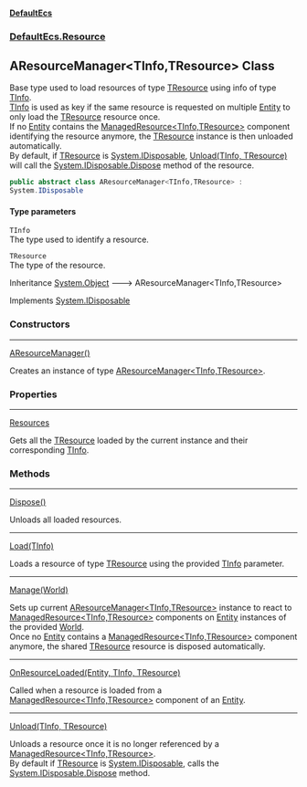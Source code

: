 #### [DefaultEcs](index.md 'index')
### [DefaultEcs.Resource](index.md#DefaultEcs_Resource 'DefaultEcs.Resource')
## AResourceManager&lt;TInfo,TResource&gt; Class
Base type used to load resources of type [TResource](AResourceManager_TInfo_TResource_.md#DefaultEcs_Resource_AResourceManager_TInfo_TResource__TResource 'DefaultEcs.Resource.AResourceManager&lt;TInfo,TResource&gt;.TResource') using info of type [TInfo](AResourceManager_TInfo_TResource_.md#DefaultEcs_Resource_AResourceManager_TInfo_TResource__TInfo 'DefaultEcs.Resource.AResourceManager&lt;TInfo,TResource&gt;.TInfo').  
[TInfo](AResourceManager_TInfo_TResource_.md#DefaultEcs_Resource_AResourceManager_TInfo_TResource__TInfo 'DefaultEcs.Resource.AResourceManager&lt;TInfo,TResource&gt;.TInfo') is used as key if the same resource is requested on multiple [Entity](Entity.md 'DefaultEcs.Entity') to only load the [TResource](AResourceManager_TInfo_TResource_.md#DefaultEcs_Resource_AResourceManager_TInfo_TResource__TResource 'DefaultEcs.Resource.AResourceManager&lt;TInfo,TResource&gt;.TResource') resource once.  
If no [Entity](Entity.md 'DefaultEcs.Entity') contains the [ManagedResource&lt;TInfo,TResource&gt;](ManagedResource_TInfo_TResource_.md 'DefaultEcs.Resource.ManagedResource&lt;TInfo,TResource&gt;') component identifying the resource anymore, the [TResource](AResourceManager_TInfo_TResource_.md#DefaultEcs_Resource_AResourceManager_TInfo_TResource__TResource 'DefaultEcs.Resource.AResourceManager&lt;TInfo,TResource&gt;.TResource') instance is then unloaded automatically.  
By default, if [TResource](AResourceManager_TInfo_TResource_.md#DefaultEcs_Resource_AResourceManager_TInfo_TResource__TResource 'DefaultEcs.Resource.AResourceManager&lt;TInfo,TResource&gt;.TResource') is [System.IDisposable](https://docs.microsoft.com/en-us/dotnet/api/System.IDisposable 'System.IDisposable'), [Unload(TInfo, TResource)](AResourceManager_TInfo_TResource__Unload(TInfo_TResource).md 'DefaultEcs.Resource.AResourceManager&lt;TInfo,TResource&gt;.Unload(TInfo, TResource)') will call the [System.IDisposable.Dispose](https://docs.microsoft.com/en-us/dotnet/api/System.IDisposable.Dispose 'System.IDisposable.Dispose') method of the resource.  
```csharp
public abstract class AResourceManager<TInfo,TResource> :
System.IDisposable
```
#### Type parameters
<a name='DefaultEcs_Resource_AResourceManager_TInfo_TResource__TInfo'></a>
`TInfo`  
The type used to identify a resource.
  
<a name='DefaultEcs_Resource_AResourceManager_TInfo_TResource__TResource'></a>
`TResource`  
The type of the resource.
  

Inheritance [System.Object](https://docs.microsoft.com/en-us/dotnet/api/System.Object 'System.Object') &#129106; AResourceManager&lt;TInfo,TResource&gt;  

Implements [System.IDisposable](https://docs.microsoft.com/en-us/dotnet/api/System.IDisposable 'System.IDisposable')  
### Constructors

***
[AResourceManager()](AResourceManager_TInfo_TResource__AResourceManager().md 'DefaultEcs.Resource.AResourceManager&lt;TInfo,TResource&gt;.AResourceManager()')

Creates an instance of type [AResourceManager&lt;TInfo,TResource&gt;](AResourceManager_TInfo_TResource_.md 'DefaultEcs.Resource.AResourceManager&lt;TInfo,TResource&gt;').  
### Properties

***
[Resources](AResourceManager_TInfo_TResource__Resources.md 'DefaultEcs.Resource.AResourceManager&lt;TInfo,TResource&gt;.Resources')

Gets all the [TResource](AResourceManager_TInfo_TResource_.md#DefaultEcs_Resource_AResourceManager_TInfo_TResource__TResource 'DefaultEcs.Resource.AResourceManager&lt;TInfo,TResource&gt;.TResource') loaded by the current instance and their corresponding [TInfo](AResourceManager_TInfo_TResource_.md#DefaultEcs_Resource_AResourceManager_TInfo_TResource__TInfo 'DefaultEcs.Resource.AResourceManager&lt;TInfo,TResource&gt;.TInfo').  
### Methods

***
[Dispose()](AResourceManager_TInfo_TResource__Dispose().md 'DefaultEcs.Resource.AResourceManager&lt;TInfo,TResource&gt;.Dispose()')

Unloads all loaded resources.  

***
[Load(TInfo)](AResourceManager_TInfo_TResource__Load(TInfo).md 'DefaultEcs.Resource.AResourceManager&lt;TInfo,TResource&gt;.Load(TInfo)')

Loads a resource of type [TResource](AResourceManager_TInfo_TResource_.md#DefaultEcs_Resource_AResourceManager_TInfo_TResource__TResource 'DefaultEcs.Resource.AResourceManager&lt;TInfo,TResource&gt;.TResource') using the provided [TInfo](AResourceManager_TInfo_TResource_.md#DefaultEcs_Resource_AResourceManager_TInfo_TResource__TInfo 'DefaultEcs.Resource.AResourceManager&lt;TInfo,TResource&gt;.TInfo') parameter.  

***
[Manage(World)](AResourceManager_TInfo_TResource__Manage(World).md 'DefaultEcs.Resource.AResourceManager&lt;TInfo,TResource&gt;.Manage(DefaultEcs.World)')

Sets up current [AResourceManager&lt;TInfo,TResource&gt;](AResourceManager_TInfo_TResource_.md 'DefaultEcs.Resource.AResourceManager&lt;TInfo,TResource&gt;') instance to react to [ManagedResource&lt;TInfo,TResource&gt;](ManagedResource_TInfo_TResource_.md 'DefaultEcs.Resource.ManagedResource&lt;TInfo,TResource&gt;') components on [Entity](Entity.md 'DefaultEcs.Entity') instances of the provided [World](World.md 'DefaultEcs.World').  
Once no [Entity](Entity.md 'DefaultEcs.Entity') contains a [ManagedResource&lt;TInfo,TResource&gt;](ManagedResource_TInfo_TResource_.md 'DefaultEcs.Resource.ManagedResource&lt;TInfo,TResource&gt;') component anymore, the shared [TResource](AResourceManager_TInfo_TResource_.md#DefaultEcs_Resource_AResourceManager_TInfo_TResource__TResource 'DefaultEcs.Resource.AResourceManager&lt;TInfo,TResource&gt;.TResource') resource is disposed automatically.  

***
[OnResourceLoaded(Entity, TInfo, TResource)](AResourceManager_TInfo_TResource__OnResourceLoaded(Entity_TInfo_TResource).md 'DefaultEcs.Resource.AResourceManager&lt;TInfo,TResource&gt;.OnResourceLoaded(DefaultEcs.Entity, TInfo, TResource)')

Called when a resource is loaded from a [ManagedResource&lt;TInfo,TResource&gt;](ManagedResource_TInfo_TResource_.md 'DefaultEcs.Resource.ManagedResource&lt;TInfo,TResource&gt;') component of an [Entity](Entity.md 'DefaultEcs.Entity').  

***
[Unload(TInfo, TResource)](AResourceManager_TInfo_TResource__Unload(TInfo_TResource).md 'DefaultEcs.Resource.AResourceManager&lt;TInfo,TResource&gt;.Unload(TInfo, TResource)')

Unloads a resource once it is no longer referenced by a [ManagedResource&lt;TInfo,TResource&gt;](ManagedResource_TInfo_TResource_.md 'DefaultEcs.Resource.ManagedResource&lt;TInfo,TResource&gt;').  
By default if [TResource](AResourceManager_TInfo_TResource_.md#DefaultEcs_Resource_AResourceManager_TInfo_TResource__TResource 'DefaultEcs.Resource.AResourceManager&lt;TInfo,TResource&gt;.TResource') is [System.IDisposable](https://docs.microsoft.com/en-us/dotnet/api/System.IDisposable 'System.IDisposable'), calls the [System.IDisposable.Dispose](https://docs.microsoft.com/en-us/dotnet/api/System.IDisposable.Dispose 'System.IDisposable.Dispose') method.  

